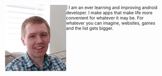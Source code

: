 <img align="left" width = "200" src="https://github.com/justinbgent/justinbgent.github.io/blob/master/Untitled.png" />  |  I am an ever learning and improving android developer. I make apps that make life more convenient for whatever it may be. For whatever you can imagine, websites, games and the list gets bigger.
